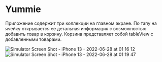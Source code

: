 # Yummie
Приложение содержит три коллекции на главном экране. По тапу на ячейку открывается ее детальная информация с возможностью добавить товар в корзину. Корзина представляет собой tableView с добавленными товарами.

![Simulator Screen Shot - iPhone 13 - 2022-06-28 at 01 16 12](https://user-images.githubusercontent.com/69941253/176045870-b4d04a58-1380-46dc-9204-7cd3bb78e55b.png)
![Simulator Screen Shot - iPhone 13 - 2022-06-28 at 01 19 47](https://user-images.githubusercontent.com/69941253/176045884-166ab268-992e-4758-a8f7-af09e9037184.png)
